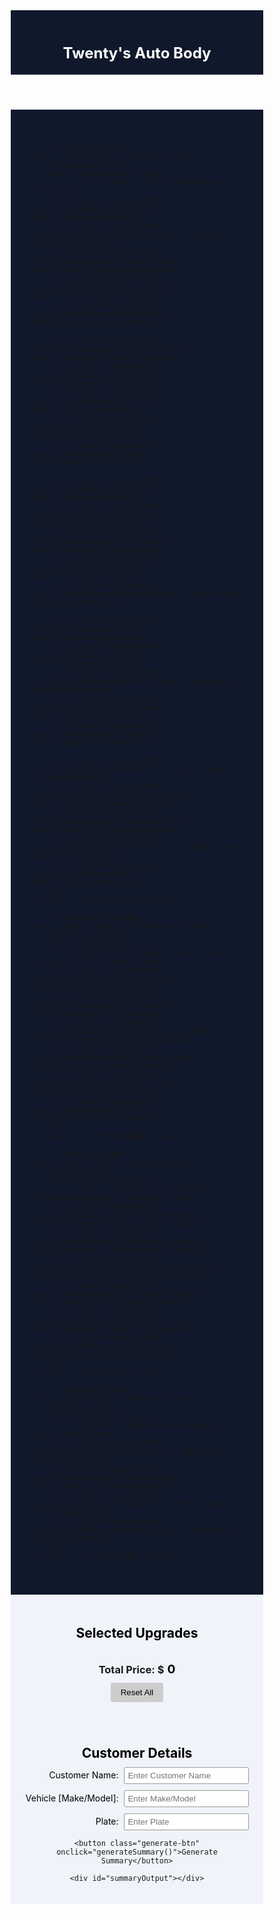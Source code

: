 <html lang="en">
<head>
  <meta charset="UTF-8" />
  <title>Twenty's Auto Body</title>
  <style>
    /* RESET MARGINS & PADDING */
    * {
      margin: 0;
      padding: 0;
      box-sizing: border-box;
    }

    /* BODY BACKGROUND */
    body {
      font-family: Arial, sans-serif;
      background-color: #10182b; /* Dark blue background across the whole page */
    }

    /* HEADER */
    header {
      padding: 20px;
      text-align: center;
      background-color: #10182b;
    }
    header h1 {
      color: #fff;
      font-size: 24px;
    }

    /* MAIN CONTENT: 4 COLUMNS ON A WIDER BLUE BACKGROUND */
    .main-content {
      max-width: 1800px; /* Ensures columns fit comfortably */
      margin: 0 auto;
      padding: 40px;
      display: flex;
      flex-wrap: wrap; /* Wrap columns on smaller screens */
      justify-content: center;
      background-color: #10182b; /* Keep the dark blue background behind columns */
      gap: 20px; /* Space between columns */
    }

    /* BASE COLUMN STYLES */
    .column {
      background-color: #e3e9f2;
      border-radius: 5px;
      padding: 15px;
      margin: 10px;
      min-height: 400px;
    }

    /* CUSTOM WIDTHS PER COLUMN */
    .cosmetics-column {
      width: 540px; /* Wide enough for 5 columns of cosmetic buttons */
    }
    .performance-column {
      width: 300px;
    }
    .respray-column {
      width: 250px;
    }
    .lighting-column {
      width: 250px;
    }

    /* HEADINGS INSIDE COLUMNS */
    .column h2 {
      text-align: center;
      color: #000;
      margin-bottom: 10px;
      font-size: 1.2rem;
    }

    /* COSMETICS GRID (5 columns, 5 rows) */
    .cosmetics-grid {
      display: grid;
      grid-template-columns: repeat(5, 1fr);
      gap: 10px;
    }

    /* SIMPLE GRID FOR PERFORMANCE, RESPRAY, LIGHTING BUTTONS */
    .button-grid {
      display: grid;
      grid-template-columns: 1fr;
      gap: 10px;
    }

    /* BUTTON STYLES */
    .upgrade-btn {
      background-color: #fff;
      color: #000;
      border: 1px solid #ccc;
      border-radius: 5px;
      padding: 8px;
      text-align: center;
      cursor: pointer;
      font-size: 0.85rem;
      line-height: 1.2;
    }
    .upgrade-btn:hover {
      background-color: #e2e2e2;
    }

    /* SELECTED UPGRADES & TOTAL SECTION */
    #total-section {
      text-align: center;
      background-color: #f0f3f9;
      padding: 20px;
    }
    #total-section h2 {
      color: #000;
      margin-bottom: 10px;
    }
    #selected-upgrades {
      list-style: none;
      margin: 10px auto;
      padding-left: 0;
      max-width: 600px;
      max-height: 150px;
      overflow-y: auto;
    }
    #selected-upgrades li {
      background: #e3e9f2;
      margin: 5px 0;
      padding: 5px;
      border-radius: 3px;
      cursor: pointer;
      color: #000;
    }
    #selected-upgrades li:hover {
      background: #d1d8e2;
    }
    #total-price {
      font-size: 1.2rem;
      color: #000;
      margin-left: 5px;
    }
    .reset-btn {
      margin-top: 10px;
      padding: 8px 16px;
      background: #ccc;
      border: none;
      border-radius: 3px;
      cursor: pointer;
    }
    .reset-btn:hover {
      background: #bbb;
    }

    /* FORM & SUMMARY SECTION */
    .form-section {
      background-color: #f0f3f9;
      padding: 20px;
      text-align: center;
    }
    .form-section h2 {
      color: #000;
      margin-bottom: 10px;
    }
    .form-row {
      margin-bottom: 10px;
    }
    .form-row label {
      display: inline-block;
      width: 150px;
      text-align: right;
      margin-right: 5px;
      color: #000;
    }
    .form-row input {
      width: 200px;
      padding: 5px;
      border: 1px solid #999;
      border-radius: 3px;
    }
    .generate-btn {
      margin-top: 10px;
      padding: 8px 16px;
      background: #007bff;
      border: none;
      border-radius: 3px;
      cursor: pointer;
      color: #fff;
      font-size: 1rem;
    }
    .generate-btn:hover {
      background: #0056c1;
    }
    #summaryOutput {
      margin-top: 15px;
      white-space: pre-wrap;
      background: #e3e9f2;
      padding: 10px;
      border-radius: 5px;
      border: 1px solid #ccc;
      max-width: 600px;
      margin: 15px auto 0;
      color: #000;
      text-align: left;
    }
  </style>
</head>
<body>

  <header>
    <h1>Twenty's Auto Body</h1>
  </header>

  <!-- MAIN 4-COLUMN LAYOUT -->
  <div class="main-content">

    <!-- COSMETICS COLUMN -->
    <div class="column cosmetics-column">
      <h2>Cosmetics</h2>
      <div class="cosmetics-grid">
        <!-- Each cosmetic = $500 (from $400 + $100 fee) -->
        <div class="upgrade-btn" onclick="addUpgrade('Aerial', 500)">Aerial<br>$500</div>
        <div class="upgrade-btn" onclick="addUpgrade('Air Filter', 500)">Air Filter<br>$500</div>
        <div class="upgrade-btn" onclick="addUpgrade('Door Speaker', 500)">Door Speaker<br>$500</div>
        <div class="upgrade-btn" onclick="addUpgrade('Custom Trim', 500)">Custom Trim<br>$500</div>
        <div class="upgrade-btn" onclick="addUpgrade('Dashboard', 500)">Dashboard<br>$500</div>

        <div class="upgrade-btn" onclick="addUpgrade('Engine Block', 500)">Engine Block<br>$500</div>
        <div class="upgrade-btn" onclick="addUpgrade('Exhaust', 500)">Exhaust<br>$500</div>
        <div class="upgrade-btn" onclick="addUpgrade('Grille', 500)">Grille<br>$500</div>
        <div class="upgrade-btn" onclick="addUpgrade('Hood', 500)">Hood<br>$500</div>
        <div class="upgrade-btn" onclick="addUpgrade('Horn', 500)">Horn<br>$500</div>

        <div class="upgrade-btn" onclick="addUpgrade('Lights', 500)">Lights<br>$500</div>
        <div class="upgrade-btn" onclick="addUpgrade('Mirrors', 500)">Mirrors<br>$500</div>
        <div class="upgrade-btn" onclick="addUpgrade('Ornaments', 500)">Ornaments<br>$500</div>
        <div class="upgrade-btn" onclick="addUpgrade('Plate', 500)">Plate<br>$500</div>
        <div class="upgrade-btn" onclick="addUpgrade('Rear Bumper', 500)">Rear Bumper<br>$500</div>

        <div class="upgrade-btn" onclick="addUpgrade('Roof', 500)">Roof<br>$500</div>
        <div class="upgrade-btn" onclick="addUpgrade('Seat', 500)">Seat<br>$500</div>
        <div class="upgrade-btn" onclick="addUpgrade('Shift Knob', 500)">Shift Knob<br>$500</div>
        <div class="upgrade-btn" onclick="addUpgrade('Speaker', 500)">Speaker<br>$500</div>
        <div class="upgrade-btn" onclick="addUpgrade('Spoiler', 500)">Spoiler<br>$500</div>

        <div class="upgrade-btn" onclick="addUpgrade('Sun Strip', 500)">Sun Strip<br>$500</div>
        <div class="upgrade-btn" onclick="addUpgrade('Vanity Plate', 500)">Vanity Plate<br>$500</div>
        <div class="upgrade-btn" onclick="addUpgrade('Window Tints', 500)">Window Tints<br>$500</div>
        <div class="upgrade-btn" onclick="addUpgrade('Side Skirts', 500)">Side Skirts<br>$500</div>
        <div class="upgrade-btn" onclick="addUpgrade('Sill', 500)">Sill<br>$500</div>
      </div>
    </div><!-- end COSMETICS column -->

    <!-- PERFORMANCE COLUMN -->
    <div class="column performance-column">
      <h2>Performance</h2>
      <div class="button-grid">
        <!-- Single-button items at their max prices from the second image -->
        <div class="upgrade-btn" onclick="addUpgrade('Engine (Max)', 4250)">Engine<br>$4,250</div>
        <div class="upgrade-btn" onclick="addUpgrade('Brakes (Max)', 2500)">Brakes<br>$2,500</div>
        <div class="upgrade-btn" onclick="addUpgrade('Transmission (Max)', 2500)">Transmission<br>$2,500</div>
        <div class="upgrade-btn" onclick="addUpgrade('Suspension (Max)', 1500)">Suspension<br>$1,500</div>
        <div class="upgrade-btn" onclick="addUpgrade('Armor (Max)', 1450)">Armor<br>$1,450</div>
        <div class="upgrade-btn" onclick="addUpgrade('Turbo', 2000)">Turbo<br>$2,000</div>
      </div>
    </div><!-- end PERFORMANCE column -->

    <!-- RESPRAY COLUMN -->
    <div class="column respray-column">
      <h2>Respray</h2>
      <div class="button-grid">
        <!-- $1000 + $100 fee => $1100 for Primary/Secondary. Pearlescent $600, etc. -->
        <div class="upgrade-btn" onclick="addUpgrade('Primary Respray', 1100)">Primary Respray<br>$1,100</div>
        <div class="upgrade-btn" onclick="addUpgrade('Secondary Respray', 1100)">Secondary Respray<br>$1,100</div>
        <div class="upgrade-btn" onclick="addUpgrade('Pearlescent Respray', 600)">Pearlescent Respray<br>$600</div>
        <div class="upgrade-btn" onclick="addUpgrade('Interior Respray', 200)">Interior Respray<br>$200</div>
        <div class="upgrade-btn" onclick="addUpgrade('Dashboard Color', 100)">Dashboard Color<br>$100</div>
        <div class="upgrade-btn" onclick="addUpgrade('Plate Color', 100)">Plate Color<br>$100</div>
      </div>
    </div><!-- end RESPRAY column -->

    <!-- LIGHTING COLUMN -->
    <div class="column lighting-column">
      <h2>Lighting</h2>
      <div class="button-grid">
        <!-- $100 fee included in each price per your second image -->
        <div class="upgrade-btn" onclick="addUpgrade('Xenon Kit', 200)">Xenon Kit<br>$200</div>
        <div class="upgrade-btn" onclick="addUpgrade('Xenon Color', 200)">Xenon Color<br>$200</div>
        <div class="upgrade-btn" onclick="addUpgrade('Neon Kit', 300)">Neon Kit<br>$300</div>
        <div class="upgrade-btn" onclick="addUpgrade('Neon Color', 200)">Neon Color<br>$200</div>
      </div>
    </div><!-- end LIGHTING column -->

  </div><!-- end .main-content -->

  <!-- SELECTED UPGRADES & TOTALS -->
  <div id="total-section">
    <h2>Selected Upgrades</h2>
    <ul id="selected-upgrades"></ul>
    <h3>Total Price: $<span id="total-price">0</span></h3>
    <button class="reset-btn" onclick="resetUpgrades()">Reset All</button>
  </div>

  <!-- CUSTOMER FORM & SUMMARY -->
  <div class="form-section">
    <h2>Customer Details</h2>
    <div class="form-row">
      <label for="customerName">Customer Name:</label>
      <input type="text" id="customerName" placeholder="Enter Customer Name" />
    </div>
    <div class="form-row">
      <label for="vehicle">Vehicle [Make/Model]:</label>
      <input type="text" id="vehicle" placeholder="Enter Make/Model" />
    </div>
    <div class="form-row">
      <label for="plate">Plate:</label>
      <input type="text" id="plate" placeholder="Enter Plate" />
    </div>

    <button class="generate-btn" onclick="generateSummary()">Generate Summary</button>

    <div id="summaryOutput"></div>
  </div>

  <!-- JS FOR PRICE CALCULATIONS & SUMMARY -->
  <script>
    let total = 0;
    let upgrades = [];

    function addUpgrade(name, price) {
      upgrades.push({ name, price });
      total += price;
      renderUpgrades();
    }

    function renderUpgrades() {
      const upgradesList = document.getElementById('selected-upgrades');
      upgradesList.innerHTML = '';

      upgrades.forEach((upgrade, index) => {
        const li = document.createElement('li');
        li.textContent = `${upgrade.name} - $${upgrade.price}`;
        // Clicking an upgrade in the list removes it
        li.addEventListener('click', () => removeUpgrade(index));
        upgradesList.appendChild(li);
      });

      document.getElementById('total-price').textContent = total;
    }

    function removeUpgrade(index) {
      total -= upgrades[index].price;
      upgrades.splice(index, 1);
      renderUpgrades();
    }

    function resetUpgrades() {
      total = 0;
      upgrades = [];
      renderUpgrades();
    }

    function generateSummary() {
      const name = document.getElementById('customerName').value || "N/A";
      const vehicle = document.getElementById('vehicle').value || "N/A";
      const plate = document.getElementById('plate').value || "N/A";
      const upgradesPurchased = upgrades.map(u => u.name).join(', ') || "None";

      const summary =
`Customer Name: ${name}
Vehicle | [Make/Model]: ${vehicle}
Plate: ${plate}
Upgrades Purchased: ${upgradesPurchased}
Price Charged: $${total}
SHOP: Twenty's`;

      document.getElementById('summaryOutput').textContent = summary;
    }
  </script>
</body>
</html>

